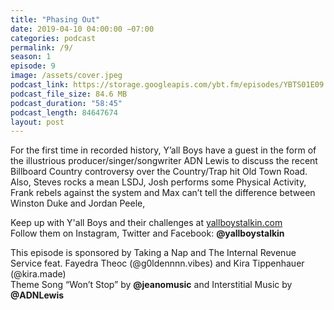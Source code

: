 ```yaml
---
title: "Phasing Out"
date: 2019-04-10 04:00:00 −07:00
categories: podcast
permalink: /9/
season: 1
episode: 9
image: /assets/cover.jpeg
podcast_link: https://storage.googleapis.com/ybt.fm/episodes/YBTS01E09.mp3
podcast_file_size: 84.6 MB
podcast_duration: "58:45"
podcast_length: 84647674 
layout: post
---
```


For the first time in recorded history, Y’all Boys have a guest in the form of the illustrious producer/singer/songwriter ADN Lewis to discuss the recent Billboard Country controversy over the Country/Trap hit Old Town Road. Also, Steves rocks a mean LSDJ, Josh performs some Physical Activity, Frank rebels against the system and Max can’t tell the difference between Winston Duke and Jordan Peele, 

Keep up with Y'all Boys and their challenges at [yallboystalkin.com](https://yallboystalkin.com)
<br>Follow them on Instagram, Twitter and Facebook: **@yallboystalkin**

This episode is sponsored by Taking a Nap and The Internal Revenue Service feat. Fayedra Theoc (@g0ldennnn.vibes) and Kira Tippenhauer (@kira.made)
<br>Theme Song “Won’t Stop” by **@jeanomusic** and Interstitial Music by **@ADNLewis** 